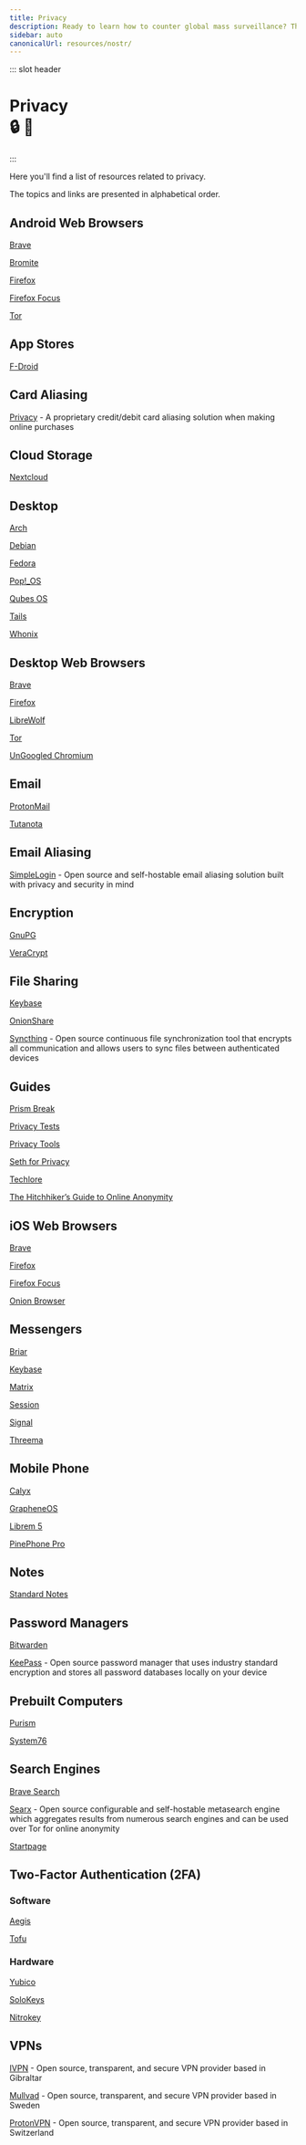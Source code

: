 ```yaml
---
title: Privacy
description: Ready to learn how to counter global mass surveillance? These resources will explain what privacy is, why it's important, and provide you with some useful tools! 🔒🐒
sidebar: auto
canonicalUrl: resources/nostr/
---
```


::: slot header

# Privacy <div class="emoji-wrap">🔒 🐒</div>

:::

Here you'll find a list of resources related to privacy.

The topics and links are presented in alphabetical order.

<div class="resource-card">

## Android Web Browsers

[Brave](https://brave.com/)

[Bromite](https://www.bromite.org/)

[Firefox](https://www.mozilla.org/en-US/firefox/browsers/mobile/android/?v=2)

[Firefox Focus](https://www.mozilla.org/en-US/firefox/browsers/mobile/focus/)

[Tor](https://www.torproject.org/download/#android)

</div>

<div class="resource-card">

## App Stores

[F-Droid](https://f-droid.org/)

</div>

<div class="resource-card">

## Card Aliasing

[Privacy](https://privacy.com/) - A proprietary credit/debit card aliasing solution when making online purchases

</div>

<div class="resource-card">

## Cloud Storage

[Nextcloud](https://nextcloud.com/)

</div>

<div class="resource-card">

## Desktop

[Arch](https://archlinux.org/)

[Debian](https://www.debian.org/)

[Fedora](https://getfedora.org/)

[Pop!_OS](https://pop.system76.com/)

[Qubes OS](https://www.qubes-os.org/)

[Tails](https://tails.boum.org/)

[Whonix](https://www.whonix.org/)

</div>

<div class="resource-card">

## Desktop Web Browsers

[Brave](https://brave.com/)

[Firefox](https://www.mozilla.org/en-US/firefox/new/)

[LibreWolf](https://librewolf.net/)

[Tor](https://www.torproject.org/)

[UnGoogled Chromium](https://github.com/ungoogled-software/ungoogled-chromium)

</div>

<div class="resource-card">

## Email

[ProtonMail](https://proton.me/mail)

[Tutanota](https://tutanota.com/)

</div>

<div class="resource-card">

## Email Aliasing

[SimpleLogin](https://simplelogin.io/) - Open source and self-hostable email aliasing solution built with privacy and security in mind

</div>

<div class="resource-card">

## Encryption

[GnuPG](https://gnupg.org/)

[VeraCrypt](https://veracrypt.fr/en/Home.html)

</div>

<div class="resource-card">

## File Sharing

[Keybase](https://keybase.io/)

[OnionShare](https://onionshare.org/)

[Syncthing](https://syncthing.net/) - Open source continuous file synchronization tool that encrypts all communication and allows users to sync files between authenticated devices

</div>

<div class="resource-card">

## Guides

[Prism Break](https://prism-break.org/en/all/)

[Privacy Tests](https://privacytests.org/)

[Privacy Tools](https://www.privacytools.io/private-browser)

[Seth for Privacy](https://sethforprivacy.com/)

[Techlore](https://techlore.tech/index)

[The Hitchhiker’s Guide to Online Anonymity](https://anonymousplanet.org/guide.html)

</div>

<div class="resource-card">

## iOS Web Browsers

[Brave](https://brave.com/)

[Firefox](https://www.mozilla.org/en-US/firefox/browsers/mobile/ios/)

[Firefox Focus](https://www.mozilla.org/en-US/firefox/browsers/mobile/focus/)

[Onion Browser](https://onionbrowser.com/)

</div>

<div class="resource-card">

## Messengers

[Briar](https://briarproject.org/)

[Keybase](https://keybase.io/)

[Matrix](https://matrix.org/)

[Session](https://getsession.org/)

[Signal](https://www.signal.org/)

[Threema](https://threema.ch/en)

</div>
<div class="resource-card">

## Mobile Phone

[Calyx](https://calyxos.org/)

[GrapheneOS](https://grapheneos.org/)

[Librem 5](https://puri.sm/products/librem-5/)

[PinePhone Pro](https://www.pine64.org/pinephonepro/)

</div>

<div class="resource-card">

## Notes

[Standard Notes](https://standardnotes.com/)

</div>

<div class="resource-card">

## Password Managers

[Bitwarden](https://bitwarden.com/)

[KeePass](https://keepass.info/) - Open source password manager that uses industry standard encryption and stores all password databases locally on your device

</div>

<div class="resource-card">

## Prebuilt Computers

[Purism](https://puri.sm/)

[System76](https://system76.com/)

</div>

<div class="resource-card">

## Search Engines

[Brave Search](https://search.brave.com/)

[Searx](https://searx.github.io/searx/) - Open source configurable and self-hostable metasearch engine which aggregates results from numerous search engines and can be used over Tor for online anonymity

[Startpage](https://www.startpage.com/)

</div>

<div class="resource-card">

## Two-Factor Authentication (2FA)

### Software

[Aegis](https://getaegis.app/)

[Tofu](https://www.tofuauth.com/)

### Hardware

[Yubico](https://www.yubico.com/)

[SoloKeys](https://solokeys.com/)

[Nitrokey](https://www.nitrokey.com/)

</div>

<div class="resource-card">

## VPNs

[IVPN](https://www.ivpn.net/) - Open source, transparent, and secure VPN provider based in Gibraltar

[Mullvad](https://mullvad.net/en) - Open source, transparent, and secure VPN provider based in Sweden

[ProtonVPN](https://protonvpn.com/) - Open source, transparent, and secure VPN provider based in Switzerland

</div>

<style lang="stylus" scoped>
h1
  padding-bottom: 5rem

h2
  color: $accentColor
  margin: 1.875rem 0

.resource-card
  border: 0.125rem solid $darkBorderColor
  box-shadow: 0 0.5rem 1rem 0 $darkBorderColor
  transition: 0.2s
  border-radius: 1.875rem
  background-image: radial-gradient(circle at center center, $backgroundColorThree, $backgroundColor)

.resource-card:nth-child(n+2)
  margin-top: 3.5rem

.resource-card:hover
  box-shadow: 0.125rem 0.5rem 1rem 0.125rem $darkBoxShadowColor

@media (max-width: 54.6875rem)
  p
    text-align: center

@media (max-width: 26.3125rem)
  .resource-card
    padding: 0 1rem

@media (min-width: 26.375rem)
  .resource-card
    padding: 0 2rem
</style>

